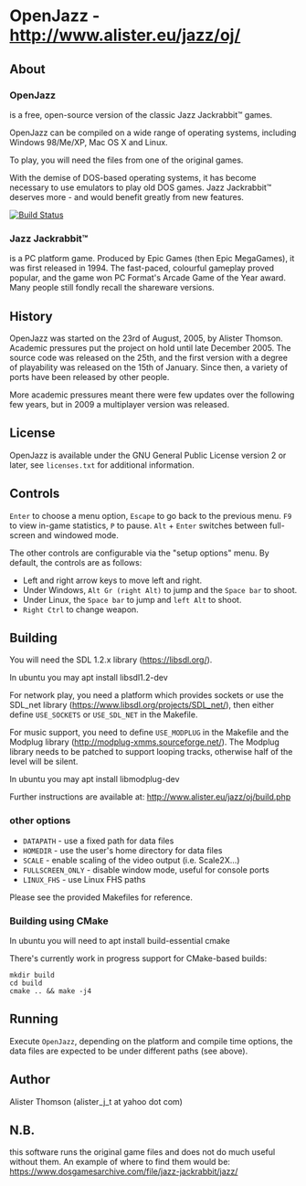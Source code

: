 
# OpenJazz - http://www.alister.eu/jazz/oj/

## About

### OpenJazz

is a free, open-source version of the classic Jazz Jackrabbit™ games.

OpenJazz can be compiled on a wide range of operating systems, including
Windows 98/Me/XP, Mac OS X and Linux.

To play, you will need the files from one of the original games.

With the demise of DOS-based operating systems, it has become necessary to use
emulators to play old DOS games. Jazz Jackrabbit™ deserves more - and would
benefit greatly from new features.

[![Build Status](https://travis-ci.org/Chemrat/openjazz.svg?branch=master)](https://travis-ci.org/Chemrat/openjazz)

### Jazz Jackrabbit™

is a PC platform game. Produced by Epic Games (then Epic MegaGames), it was
first released in 1994. The fast-paced, colourful gameplay proved popular,
and the game won PC Format's Arcade Game of the Year award.
Many people still fondly recall the shareware versions.

## History

OpenJazz was started on the 23rd of August, 2005, by Alister Thomson.
Academic pressures put the project on hold until late December 2005.
The source code was released on the 25th, and the first version with a degree
of playability was released on the 15th of January.
Since then, a variety of ports have been released by other people.

More academic pressures meant there were few updates over the following few
years, but in 2009 a multiplayer version was released.

## License

OpenJazz is available under the GNU General Public License version 2 or later,
see `licenses.txt` for additional information.

## Controls

`Enter` to choose a menu option, `Escape` to go back to the previous menu.
`F9` to view in-game statistics, `P` to pause.
`Alt` + `Enter` switches between full-screen and windowed mode.

The other controls are configurable via the "setup options" menu.
By default, the controls are as follows:

- Left and right arrow keys to move left and right.
- Under Windows, `Alt Gr (right Alt)` to jump and the `Space bar` to shoot.
- Under Linux, the `Space bar` to jump and `left Alt` to shoot.
- `Right Ctrl` to change weapon.

## Building

You will need the SDL 1.2.x library (https://libsdl.org/).

In ubuntu you may apt install libsdl1.2-dev

For network play, you need a platform which provides sockets or use the SDL_net
library (https://www.libsdl.org/projects/SDL_net/), then either define
`USE_SOCKETS` or `USE_SDL_NET` in the Makefile.

For music support, you need to define `USE_MODPLUG` in the Makefile and the
Modplug library (http://modplug-xmms.sourceforge.net/). The Modplug library
needs to be patched to support looping tracks, otherwise half of the level will
be silent.

In ubuntu you may apt install libmodplug-dev

Further instructions are available at: http://www.alister.eu/jazz/oj/build.php

### other options

- `DATAPATH` - use a fixed path for data files
- `HOMEDIR` - use the user's home directory for data files
- `SCALE` - enable scaling of the video output (i.e. Scale2X...)
- `FULLSCREEN_ONLY` - disable window mode, useful for console ports
- `LINUX_FHS` - use Linux FHS paths

Please see the provided Makefiles for reference.

### Building using CMake

In ubuntu you will need to apt install build-essential cmake

There's currently work in progress support for CMake-based builds:

```
mkdir build
cd build
cmake .. && make -j4
```

## Running

Execute `OpenJazz`, depending on the platform and compile time options, the
data files are expected to be under different paths (see above).

## Author

Alister Thomson (alister_j_t at yahoo dot com)

## N.B.

this software runs the original game files and does not do much useful without them.
An example of where to find them would be:
https://www.dosgamesarchive.com/file/jazz-jackrabbit/jazz/
